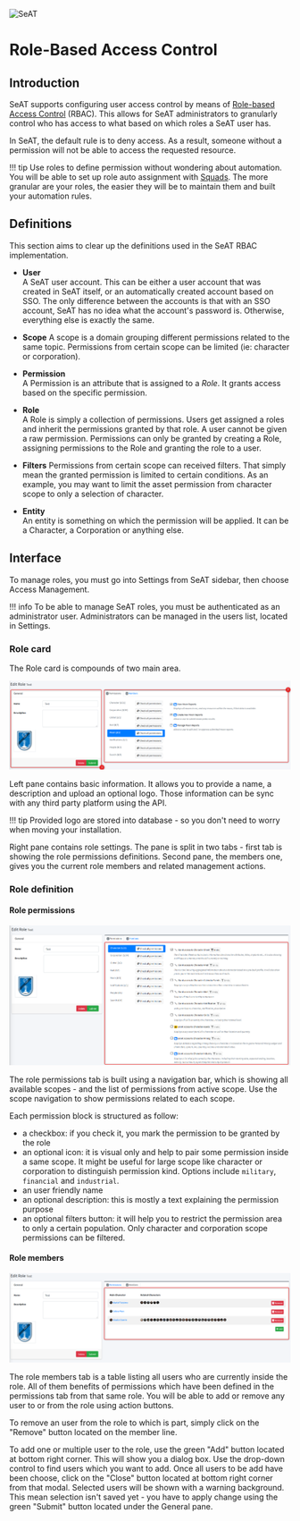 ![SeAT](https://i.imgur.com/aPPOxSK.png)

# Role-Based Access Control

## Introduction
SeAT supports configuring user access control by means of [Role-based Access Control] (RBAC).
This allows for SeAT administrators to granularly control who has access to what based on which roles a SeAT user has.

In SeAT, the default rule is to deny access. As a result, someone without a permission will not be able to access the requested resource.

!!! tip
    Use roles to define permission without wondering about automation. You will be able to set up role auto assignment with [Squads].
    The more granular are your roles, the easier they will be to maintain them and built your automation rules.

## Definitions
This section aims to clear up the definitions used in the SeAT RBAC implementation.

* **User**  
A SeAT user account. This can be either a user account that was created in SeAT itself, or an automatically created account based on SSO.
The only difference between the accounts is that with an SSO account, SeAT has no idea what the account's password is.
Otherwise, everything else is exactly the same.

* **Scope**
A scope is a domain grouping different permissions related to the same topic. Permissions from certain scope can be limited (ie: character or corporation).

* **Permission**  
A Permission is an attribute that is assigned to a *Role*. It grants access based on the specific permission.

* **Role**  
A Role is simply a collection of permissions. Users get assigned a roles and inherit the permissions granted by that role.
A user cannot be given a raw permission. Permissions can only be granted by creating a Role, assigning permissions to the Role and granting the role to a user.

* **Filters**
Permissions from certain scope can received filters. That simply mean the granted permission is limited to certain conditions.
As an example, you may want to limit the asset permission from character scope to only a selection of character.

* **Entity**  
An entity is something on which the permission will be applied. It can be a Character, a Corporation or anything else.

## Interface

To manage roles, you must go into Settings from SeAT sidebar, then choose Access Management.

!!! info
    To be able to manage SeAT roles, you must be authenticated as an administrator user.
    Administrators can be managed in the users list, located in Settings.

### Role card

The Role card is compounds of two main area.

![Role Card](../img/authorization.png)

Left pane contains basic information. It allows you to provide a name, a description and upload an optional logo.
Those information can be sync with any third party platform using the API.

!!! tip
    Provided logo are stored into database - so you don't need to worry when moving your installation.

Right pane contains role settings. The pane is split in two tabs - first tab is showing the role permissions definitions.
Second pane, the members one, gives you the current role members and related management actions.

### Role definition

#### Role permissions

![Role Permissions](../img/authorization_permissions.png)

The role permissions tab is built using a navigation bar, which is showing all available scopes - and the list of permissions from active scope.
Use the scope navigation to show permissions related to each scope.

Each permission block is structured as follow:
- a checkbox: if you check it, you mark the permission to be granted by the role
- an optional icon: it is visual only and help to pair some permission inside a same scope. It might be useful for large scope like character or corporation to distinguish permission kind. Options include `military`, `financial` and `industrial`.
- an user friendly name
- an optional description: this is mostly a text explaining the permission purpose
- an optional filters button: it will help you to restrict the permission area to only a certain population. Only character and corporation scope permissions can be filtered.

#### Role members

![Role Members](../img/authorization_members.png)

The role members tab is a table listing all users who are currently inside the role. All of them benefits of permissions which have been defined in the permissions tab from that same role.
You will be able to add or remove any user to or from the role using action buttons.

To remove an user from the role to which is part, simply click on the "Remove" button located on the member line.

To add one or multiple user to the role, use the green "Add" button located at bottom right corner. This will show you a dialog box. Use the drop-down control to find users which you want to add.
Once all users to be add have been choose, click on the "Close" button located at bottom right corner from that modal. Selected users will be shown with a warning background.
This mean selection isn't saved yet - you have to apply change using the green "Submit" button located under the General pane.

[Role-based Access Control]: https://en.wikipedia.org/wiki/Role-based_access_control
[Squads]: #
